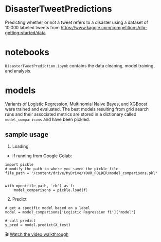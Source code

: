 # DisasterTweetPredictions
Predicting whether or not a tweet refers to a disaster using a dataset of 10,000 labeled tweets from https://www.kaggle.com/competitions/nlp-getting-started/data

# notebooks
`DisasterTweetPrediction.ipynb` contains the data cleaning, model training, and analysis.

# models
Variants of Logistic Regression, Multinomial Naive Bayes, and XGBoost were trained and evaluated. The best models resulting from grid search runs and their associated metrics are stored in a dictionary called `model_comparisons` and have been pickled. 

## sample usage 

1. Loading
- If running from Google Colab:

```
import pickle
# modify the path to where you saved the pickle file
file_path = '/content/drive/MyDrive/YOUR_FOLDER/model_comparisons.pkl'


with open(file_path, 'rb') as f:
    model_comparisons = pickle.load(f)
```

2. Predict

```
# get a specific model based on a label
model = model_comparisons['Logistic Regression f1']['model']

# call predict
y_pred = model.predict(X_test)

```

🎬 [Watch the video walkthrough](https://github.com/JericCantos/DisasterTweetPredictions/blob/main/reports/video_walkthrough.mp4)

